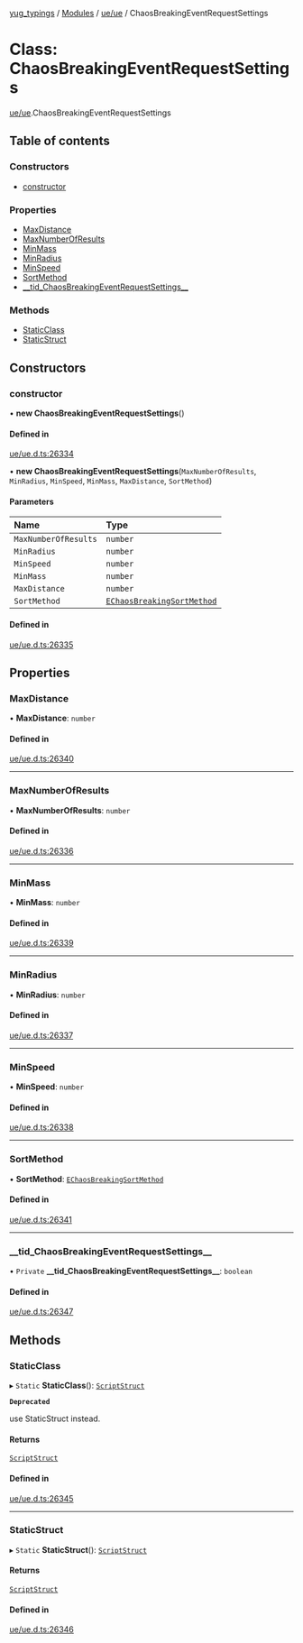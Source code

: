 [yug_typings](../README.md) / [Modules](../modules.md) / [ue/ue](../modules/ue_ue.md) / ChaosBreakingEventRequestSettings

# Class: ChaosBreakingEventRequestSettings

[ue/ue](../modules/ue_ue.md).ChaosBreakingEventRequestSettings

## Table of contents

### Constructors

- [constructor](ue_ue.ChaosBreakingEventRequestSettings.md#constructor)

### Properties

- [MaxDistance](ue_ue.ChaosBreakingEventRequestSettings.md#maxdistance)
- [MaxNumberOfResults](ue_ue.ChaosBreakingEventRequestSettings.md#maxnumberofresults)
- [MinMass](ue_ue.ChaosBreakingEventRequestSettings.md#minmass)
- [MinRadius](ue_ue.ChaosBreakingEventRequestSettings.md#minradius)
- [MinSpeed](ue_ue.ChaosBreakingEventRequestSettings.md#minspeed)
- [SortMethod](ue_ue.ChaosBreakingEventRequestSettings.md#sortmethod)
- [\_\_tid\_ChaosBreakingEventRequestSettings\_\_](ue_ue.ChaosBreakingEventRequestSettings.md#__tid_chaosbreakingeventrequestsettings__)

### Methods

- [StaticClass](ue_ue.ChaosBreakingEventRequestSettings.md#staticclass)
- [StaticStruct](ue_ue.ChaosBreakingEventRequestSettings.md#staticstruct)

## Constructors

### constructor

• **new ChaosBreakingEventRequestSettings**()

#### Defined in

[ue/ue.d.ts:26334](https://github.com/YugMetaverse/yug_typings/blob/b7d9b19/ue/ue.d.ts#L26334)

• **new ChaosBreakingEventRequestSettings**(`MaxNumberOfResults`, `MinRadius`, `MinSpeed`, `MinMass`, `MaxDistance`, `SortMethod`)

#### Parameters

| Name | Type |
| :------ | :------ |
| `MaxNumberOfResults` | `number` |
| `MinRadius` | `number` |
| `MinSpeed` | `number` |
| `MinMass` | `number` |
| `MaxDistance` | `number` |
| `SortMethod` | [`EChaosBreakingSortMethod`](../enums/ue_ue.EChaosBreakingSortMethod.md) |

#### Defined in

[ue/ue.d.ts:26335](https://github.com/YugMetaverse/yug_typings/blob/b7d9b19/ue/ue.d.ts#L26335)

## Properties

### MaxDistance

• **MaxDistance**: `number`

#### Defined in

[ue/ue.d.ts:26340](https://github.com/YugMetaverse/yug_typings/blob/b7d9b19/ue/ue.d.ts#L26340)

___

### MaxNumberOfResults

• **MaxNumberOfResults**: `number`

#### Defined in

[ue/ue.d.ts:26336](https://github.com/YugMetaverse/yug_typings/blob/b7d9b19/ue/ue.d.ts#L26336)

___

### MinMass

• **MinMass**: `number`

#### Defined in

[ue/ue.d.ts:26339](https://github.com/YugMetaverse/yug_typings/blob/b7d9b19/ue/ue.d.ts#L26339)

___

### MinRadius

• **MinRadius**: `number`

#### Defined in

[ue/ue.d.ts:26337](https://github.com/YugMetaverse/yug_typings/blob/b7d9b19/ue/ue.d.ts#L26337)

___

### MinSpeed

• **MinSpeed**: `number`

#### Defined in

[ue/ue.d.ts:26338](https://github.com/YugMetaverse/yug_typings/blob/b7d9b19/ue/ue.d.ts#L26338)

___

### SortMethod

• **SortMethod**: [`EChaosBreakingSortMethod`](../enums/ue_ue.EChaosBreakingSortMethod.md)

#### Defined in

[ue/ue.d.ts:26341](https://github.com/YugMetaverse/yug_typings/blob/b7d9b19/ue/ue.d.ts#L26341)

___

### \_\_tid\_ChaosBreakingEventRequestSettings\_\_

• `Private` **\_\_tid\_ChaosBreakingEventRequestSettings\_\_**: `boolean`

#### Defined in

[ue/ue.d.ts:26347](https://github.com/YugMetaverse/yug_typings/blob/b7d9b19/ue/ue.d.ts#L26347)

## Methods

### StaticClass

▸ `Static` **StaticClass**(): [`ScriptStruct`](ue_ue.ScriptStruct.md)

**`Deprecated`**

use StaticStruct instead.

#### Returns

[`ScriptStruct`](ue_ue.ScriptStruct.md)

#### Defined in

[ue/ue.d.ts:26345](https://github.com/YugMetaverse/yug_typings/blob/b7d9b19/ue/ue.d.ts#L26345)

___

### StaticStruct

▸ `Static` **StaticStruct**(): [`ScriptStruct`](ue_ue.ScriptStruct.md)

#### Returns

[`ScriptStruct`](ue_ue.ScriptStruct.md)

#### Defined in

[ue/ue.d.ts:26346](https://github.com/YugMetaverse/yug_typings/blob/b7d9b19/ue/ue.d.ts#L26346)

